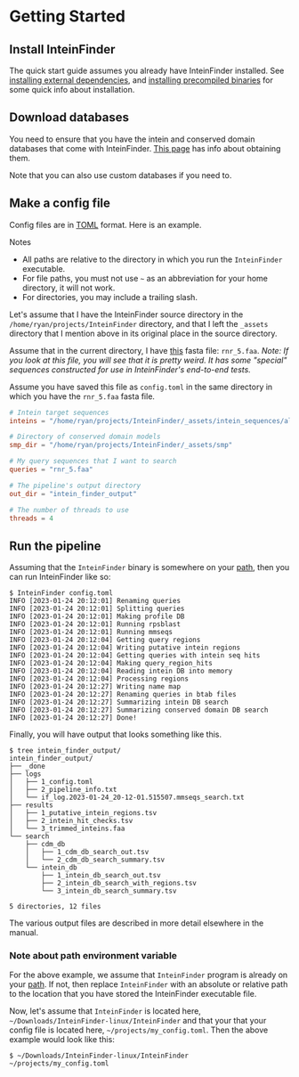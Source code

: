 # Getting Started

## Install InteinFinder

The quick start guide assumes you already have InteinFinder installed.  See [installing external dependencies](installing-external-dependencies.md), and [installing precompiled binaries](installing-precompiled-binaries.md) for some quick info about installation.

## Download databases

You need to ensure that you have the intein and conserved domain databases that come with InteinFinder.  [This page](./downloading-databases.md) has info about obtaining them.

Note that you can also use custom databases if you need to.

## Make a config file

Config files are in [TOML](https://toml.io) format.  Here is an example.

Notes

- All paths are relative to the directory in which you run the `InteinFinder` executable.
- For file paths, you must not use `~` as an abbreviation for your home directory, it will not work.
- For directories, you may include a trailing slash.

Let's assume that I have the InteinFinder source directory in the `/home/ryan/projects/InteinFinder` directory, and that I left the `_assets` directory that I mention above in its original place in the source directory.

Assume that in the current directory, I have [this](https://raw.githubusercontent.com/mooreryan/InteinFinder/main/test/cram/assets/rnr_5.faa) fasta file: `rnr_5.faa`.  *Note: If you look at this file, you will see that it is pretty weird.  It has some "special" sequences constructed for use in InteinFinder's end-to-end tests.*

Assume you have saved this file as `config.toml` in the same directory in which you have the `rnr_5.faa` fasta file.

```toml
# Intein target sequences
inteins = "/home/ryan/projects/InteinFinder/_assets/intein_sequences/all_derep.faa"

# Directory of conserved domain models
smp_dir = "/home/ryan/projects/InteinFinder/_assets/smp"

# My query sequences that I want to search
queries = "rnr_5.faa"

# The pipeline's output directory
out_dir = "intein_finder_output"

# The number of threads to use
threads = 4
```

## Run the pipeline

Assuming that the `InteinFinder` binary is somewhere on your [path](http://www.linfo.org/path_env_var.html), then you can run InteinFinder like so:

```
$ InteinFinder config.toml
INFO [2023-01-24 20:12:01] Renaming queries
INFO [2023-01-24 20:12:01] Splitting queries
INFO [2023-01-24 20:12:01] Making profile DB
INFO [2023-01-24 20:12:01] Running rpsblast
INFO [2023-01-24 20:12:01] Running mmseqs
INFO [2023-01-24 20:12:04] Getting query regions
INFO [2023-01-24 20:12:04] Writing putative intein regions
INFO [2023-01-24 20:12:04] Getting queries with intein seq hits
INFO [2023-01-24 20:12:04] Making query_region_hits
INFO [2023-01-24 20:12:04] Reading intein DB into memory
INFO [2023-01-24 20:12:04] Processing regions
INFO [2023-01-24 20:12:27] Writing name map
INFO [2023-01-24 20:12:27] Renaming queries in btab files
INFO [2023-01-24 20:12:27] Summarizing intein DB search
INFO [2023-01-24 20:12:27] Summarizing conserved domain DB search
INFO [2023-01-24 20:12:27] Done!
```

Finally, you will have output that looks something like this.

```
$ tree intein_finder_output/
intein_finder_output/
├── _done
├── logs
│   ├── 1_config.toml
│   ├── 2_pipeline_info.txt
│   └── if_log.2023-01-24_20-12-01.515507.mmseqs_search.txt
├── results
│   ├── 1_putative_intein_regions.tsv
│   ├── 2_intein_hit_checks.tsv
│   └── 3_trimmed_inteins.faa
└── search
    ├── cdm_db
    │   ├── 1_cdm_db_search_out.tsv
    │   └── 2_cdm_db_search_summary.tsv
    └── intein_db
        ├── 1_intein_db_search_out.tsv
        ├── 2_intein_db_search_with_regions.tsv
        └── 3_intein_db_search_summary.tsv

5 directories, 12 files
```

The various output files are described in more detail elsewhere in the manual.

### Note about path environment variable

For the above example, we assume that `InteinFinder` program is already on your [path](http://www.linfo.org/path_env_var.html).  If not, then replace `InteinFinder` with an absolute or relative path to the location that you have stored the InteinFinder executable file.

Now, let's assume that `InteinFinder` is located here, `~/Downloads/InteinFinder-linux/InteinFinder` and that your that your config file is located here, `~/projects/my_config.toml`. Then the above example would look like this:

```
$ ~/Downloads/InteinFinder-linux/InteinFinder ~/projects/my_config.toml
```
